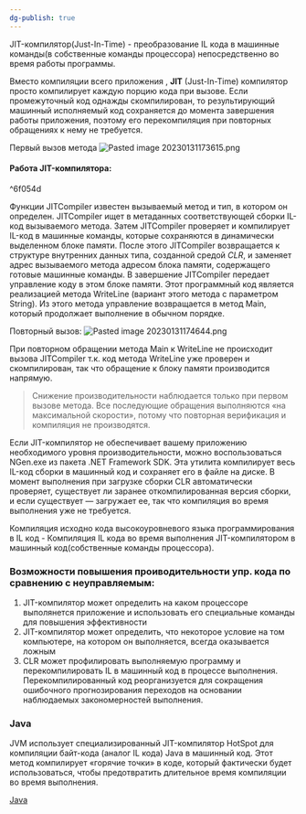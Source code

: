 ```yaml
---
dg-publish: true
---
```


JIT-компилятор(Just-In-Time) - преобразование IL кода в машинные команды(в собственные команды процессора) непосредственно во время работы программы.

Вместо компиляции всего приложения , **JIT** (Just-In-Time) компилятор просто компилирует каждую порцию кода при вызове. Если промежуточный код однажды скомпилирован, то результирующий машинный исполняемый код сохраняется до момента завершения работы приложения, поэтому его перекомпиляция при повторных обращениях к нему не требуется.

Первый вызов метода
![Pasted image 20230131173615.png](/img/user/Files/Image/Pasted%20image%2020230131173615.png)

#### Работа JIT-компилятора:

^6f054d

Функции JITCompiler известен вызываемый метод и тип, в котором он определен. JITCompiler ищет в метаданных соответствующей сборки IL-код вызываемого метода. Затем JITCompiler проверяет и компилирует IL-код в машинные команды, которые сохраняются в динамически выделенном блоке памяти. После этого JITCompiler возвращается к структуре внутренних данных типа, созданной средой _CLR_, и заменяет адрес вызываемого метода адресом блока памяти, содержащего готовые машинные команды. В завершение JITCompiler передает управление коду в этом блоке памяти. Этот программный код является реализацией метода WriteLine (вариант этого метода с параметром String). Из этого метода управление возвращается в метод Main, который продолжает выполнение в обычном порядке.

Повторный вызов:
![Pasted image 20230131174644.png](/img/user/Files/Image/Pasted%20image%2020230131174644.png)

При повторном обращении метода Main к WriteLine не происходит вызова JITCompiler т.к. код метода WriteLine уже проверен и скомпилирован, так что обращение к блоку памяти производится напрямую.

>Снижение производительности наблюдается только при первом вызове метода. Все последующие обращения выполняются «на максимальной скорости», потому что повторная верификация и компиляция не производятся.


Если JIT-компилятор не обеспечивает вашему приложению необходимого уровня производительности, можно воспользоваться NGen.exe из пакета .NET Framework SDK. Эта утилита компилирует весь IL-код сборки в машинный код и сохраняет его в файле на диске. В момент выполнения при загрузке сборки CLR автоматически проверяет, существует ли заранее откомпилированная версия сборки, и если существует — загружает ее, так что компиляция во время выполнения уже не требуется.

Компиляция исходно кода высокоуровневого языка программирования в IL код - Компиляция IL кода во время выполнения JIT-компилятором в машинный код(собственные команды процессора).


### Возможности повышения проиводительности упр. кода по сравнению с неуправляемым:

1.  JIT-компилятор может определить на каком процессоре выполянется приложение и использовать его специальные команды для повышения эффективности
2.  JIT-компилятор может определить, что некоторое условие на том компьютере, на котором он выполняется, всегда оказывается ложным
3.  CLR может профилировать выполняемую программу и перекомпилировать IL в машинный код в процессе выполнения. Перекомпилированный код реорганизуется для сокращения ошибочного прогнозирования переходов на основании наблюдаемых закономерностей выполнения.


### Java
JVM использует специализированный JIT-компилятор HotSpot для компиляции байт-кода (аналог IL кода) Java в машинный код. Этот метод компилирует «горячие точки» в коде, который фактически будет использоваться, чтобы предотвратить длительное время компиляции во время выполнения.

[Java](https://www.overops.com/blog/clr-vs-jvm-how-the-battle-between-net-and-java-extends-to-the-vm-level/)